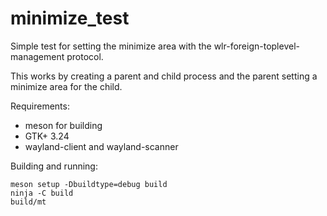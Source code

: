 # minimize_test
Simple test for setting the minimize area with the wlr-foreign-toplevel-management protocol.

This works by creating a parent and child process and the parent setting a minimize area for the child.

Requirements:
 - meson for building
 - GTK+ 3.24
 - wayland-client and wayland-scanner

Building and running:
```
meson setup -Dbuildtype=debug build
ninja -C build
build/mt
```



